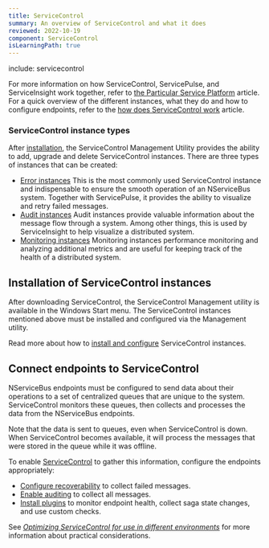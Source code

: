 ```yaml
---
title: ServiceControl
summary: An overview of ServiceControl and what it does
reviewed: 2022-10-19
component: ServiceControl
isLearningPath: true
---
```


include: servicecontrol

For more information on how ServiceControl, ServicePulse, and ServiceInsight work together, refer to [the Particular Service Platform](/platform/) article. For a quick overview of the different instances, what they do and how to configure endpoints, refer to the [how does ServiceControl work](/servicecontrol/how.md) article.

### ServiceControl instance types

After [installation](/servicecontrol/installation.md), the ServiceControl Management Utility provides the ability to add, upgrade and delete ServiceControl instances. There are three types of instances that can be created:

- [Error instances](/servicecontrol/servicecontrol-instances/)
  This is the most commonly used ServiceControl instance and indispensable to ensure the smooth operation of an NServiceBus system. Together with ServicePulse, it provides the ability to visualize and retry failed messages.
- [Audit instances](/servicecontrol/audit-instances/)
  Audit instances provide valuable information about the message flow through a system. Among other things, this is used by ServiceInsight to help visualize a distributed system.
- [Monitoring instances](/servicecontrol/monitoring-instances/)
  Monitoring instances performance monitoring and analyzing additional metrics and are useful for keeping track of the health of a distributed system.

## Installation of ServiceControl instances

After downloading ServiceControl, the ServiceControl Management utility is available in the Windows Start menu. The ServiceControl instances mentioned above must be installed and configured via the Management utility.

Read more about how to [install and configure](/servicecontrol/installation.md) ServiceControl instances.

## Connect endpoints to ServiceControl

NServiceBus endpoints must be configured to send data about their operations to a set of centralized queues that are unique to the system. ServiceControl monitors these queues, then collects and processes the data from the NServiceBus endpoints.

Note that the data is sent to queues, even when ServiceControl is down. When ServiceControl becomes available, it will process the messages that were stored in the queue while it was offline.

To enable [ServiceControl](/servicecontrol) to gather this information, configure the endpoints appropriately:

- [Configure recoverability](/nservicebus/recoverability) to collect failed messages.
- [Enable auditing](/nservicebus/operations/auditing.md) to collect all messages.
- [Install plugins](/servicecontrol/plugins/) to monitor endpoint health, collect saga state changes, and use custom checks.

See [_Optimizing ServiceControl for use in different environments_](/servicecontrol/servicecontrol-in-practice.md) for more information about practical considerations.
